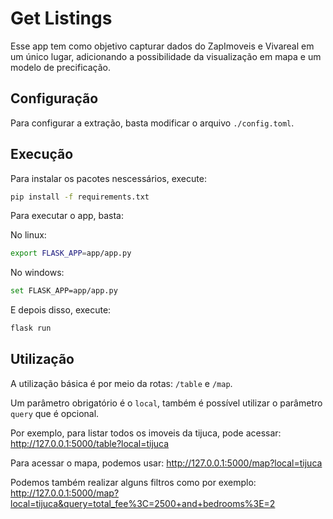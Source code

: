 # Get Listings

Esse app tem como objetivo capturar dados do ZapImoveis e Vivareal em um único lugar, adicionando a possibilidade da visualização em mapa e um modelo de precificação.

## Configuração

Para configurar a extração, basta modificar o arquivo `./config.toml`.


## Execução

Para instalar os pacotes nescessários, execute:

```sh
pip install -f requirements.txt
```

Para executar o app, basta:

No linux:
``` sh
export FLASK_APP=app/app.py
```

No windows:
``` sh
set FLASK_APP=app/app.py
```

E depois disso, execute:

``` sh
flask run
```

## Utilização

A utilização básica é por meio da rotas: `/table` e `/map`.

Um parâmetro obrigatório é o `local`, também é possível utilizar o parâmetro `query` que é opcional.

Por exemplo, para listar todos os imoveis da tijuca, pode acessar: http://127.0.0.1:5000/table?local=tijuca

Para acessar o mapa, podemos usar: http://127.0.0.1:5000/map?local=tijuca

Podemos também realizar alguns filtros como por exemplo: http://127.0.0.1:5000/map?local=tijuca&query=total_fee%3C=2500+and+bedrooms%3E=2


